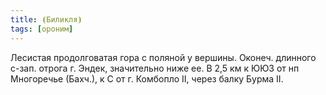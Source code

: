 ```yaml
---
title: ⦗Биликля⦘
tags: [ороним]
---
```


Лесистая продолговатая гора с поляной у вершины. Оконеч. длинного с-зап. отрога
г. Эндек, значительно ниже ее. В 2,5 км к ЮЮЗ от нп Многоречье (Бахч.), к С от
г. Комбопло II, через балку Бурма II.
